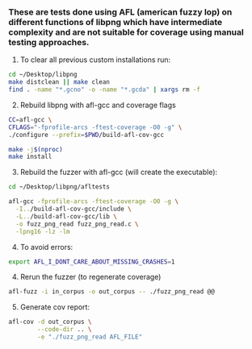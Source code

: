 ### These are tests done using AFL (american fuzzy lop) on different functions of libpng which have intermediate complexity and are not suitable for coverage using manual testing approaches.

1. To clear all previous custom installations run: 
```bash
cd ~/Desktop/libpng
make distclean || make clean
find . -name "*.gcno" -o -name "*.gcda" | xargs rm -f
```

2. Rebuild libpng with afl-gcc and coverage flags
```bash
CC=afl-gcc \
CFLAGS="-fprofile-arcs -ftest-coverage -O0 -g" \
./configure --prefix=$PWD/build-afl-cov-gcc

make -j$(nproc)
make install
```

3. Rebuild the fuzzer with afl-gcc (will create the executable): 
```bash 
cd ~/Desktop/libpng/afltests

afl-gcc -fprofile-arcs -ftest-coverage -O0 -g \
  -I../build-afl-cov-gcc/include \
  -L../build-afl-cov-gcc/lib \
  -o fuzz_png_read fuzz_png_read.c \
  -lpng16 -lz -lm
```

4. To avoid errors: 
```bash
export AFL_I_DONT_CARE_ABOUT_MISSING_CRASHES=1
```

4. Rerun the fuzzer (to regenerate coverage)
```bash
afl-fuzz -i in_corpus -o out_corpus -- ./fuzz_png_read @@
```

5. Generate cov report: 
```bash
afl-cov -d out_corpus \
        --code-dir .. \
        -e "./fuzz_png_read AFL_FILE"
```


